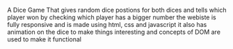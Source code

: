 A Dice Game That gives random dice postions for both dices and tells which player won by checking which player has a bigger number
the webiste is fully responsive and is made using html, css and javascript
it also has animation on the dice to make things interesting and concepts of DOM are used to make it functional
